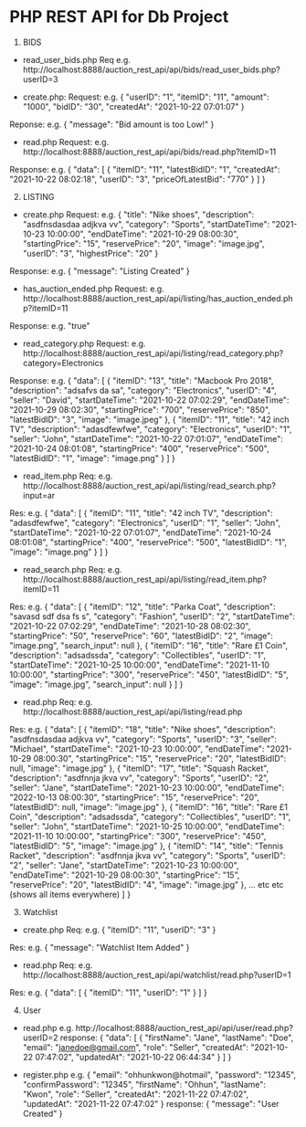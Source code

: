 # PHP REST API for Db Project

1. BIDS

- read_user_bids.php
Req e.g. http://localhost:8888/auction_rest_api/api/bids/read_user_bids.php?userID=3

- create.php:
Request: e.g.
{
    "userID": "1",
    "itemID": "11",
    "amount": "1000",
    "bidID": "30",
    "createdAt": "2021-10-22 07:01:07"
}

Reponse: e.g.
{
    "message": "Bid amount is too Low!"
}

- read.php
Request: e.g.
http://localhost:8888/auction_rest_api/api/bids/read.php?itemID=11

Response: e.g.
{
    "data": [
        {
            "itemID": "11",
            "latestBidID": "1",
            "createdAt": "2021-10-22 08:02:18",
            "userID": "3",
            "priceOfLatestBid": "770"
        }
    ]
}

2. LISTING

- create.php
Request: e.g.
{
    "title": "Nike shoes",
    "description": "asdfnsdasdaa adjkva vv",
    "category": "Sports",
    "startDateTime": "2021-10-23 10:00:00",
    "endDateTime": "2021-10-29 08:00:30",
    "startingPrice": "15",
    "reservePrice": "20",
    "image": "image.jpg",
    "userID": "3",
    "highestPrice": "20"
}

Response: e.g.
{
    "message": "Listing Created"
}

- has_auction_ended.php
Request: e.g.
http://localhost:8888/auction_rest_api/api/listing/has_auction_ended.php?itemID=11

Response: e.g.
"true"

- read_category.php
Request: e.g. 
http://localhost:8888/auction_rest_api/api/listing/read_category.php?category=Electronics

Response: e.g.
{
    "data": [
        {
            "itemID": "13",
            "title": "Macbook Pro 2018",
            "description": "adsafvs da sa",
            "category": "Electronics",
            "userID": "4",
            "seller": "David",
            "startDateTime": "2021-10-22 07:02:29",
            "endDateTime": "2021-10-29 08:02:30",
            "startingPrice": "700",
            "reservePrice": "850",
            "latestBidID": "3",
            "image": "image.jpeg"
        },
        {
            "itemID": "11",
            "title": "42 inch TV",
            "description": "adasdfewfwe",
            "category": "Electronics",
            "userID": "1",
            "seller": "John",
            "startDateTime": "2021-10-22 07:01:07",
            "endDateTime": "2021-10-24 08:01:08",
            "startingPrice": "400",
            "reservePrice": "500",
            "latestBidID": "1",
            "image": "image.png"
        }
    ]
}

- read_item.php
Req: e.g.
http://localhost:8888/auction_rest_api/api/listing/read_search.php?input=ar

Res: e.g.
{
    "data": [
        {
            "itemID": "11",
            "title": "42 inch TV",
            "description": "adasdfewfwe",
            "category": "Electronics",
            "userID": "1",
            "seller": "John",
            "startDateTime": "2021-10-22 07:01:07",
            "endDateTime": "2021-10-24 08:01:08",
            "startingPrice": "400",
            "reservePrice": "500",
            "latestBidID": "1",
            "image": "image.png"
        }
    ]
}

- read_search.php
Req: e.g.
http://localhost:8888/auction_rest_api/api/listing/read_item.php?itemID=11

Res: e.g.
{
    "data": [
        {
            "itemID": "12",
            "title": "Parka Coat",
            "description": "savasd sdf dsa fs s",
            "category": "Fashion",
            "userID": "2",
            "startDateTime": "2021-10-22 07:02:29",
            "endDateTime": "2021-10-28 08:02:30",
            "startingPrice": "50",
            "reservePrice": "60",
            "latestBidID": "2",
            "image": "image.png",
            "search_input": null
        },
        {
            "itemID": "16",
            "title": "Rare £1 Coin",
            "description": "adsadssda",
            "category": "Collectibles",
            "userID": "1",
            "startDateTime": "2021-10-25 10:00:00",
            "endDateTime": "2021-11-10 10:00:00",
            "startingPrice": "300",
            "reservePrice": "450",
            "latestBidID": "5",
            "image": "image.jpg",
            "search_input": null
        }
    ]
}

- read.php
Req: e.g.
http://localhost:8888/auction_rest_api/api/listing/read.php

Res: e.g.
{
    "data": [
        {
            "itemID": "18",
            "title": "Nike shoes",
            "description": "asdfnsdasdaa adjkva vv",
            "category": "Sports",
            "userID": "3",
            "seller": "Michael",
            "startDateTime": "2021-10-23 10:00:00",
            "endDateTime": "2021-10-29 08:00:30",
            "startingPrice": "15",
            "reservePrice": "20",
            "latestBidID": null,
            "image": "image.jpg"
        },
        {
            "itemID": "17",
            "title": "Squash Racket",
            "description": "asdfnnja jkva vv",
            "category": "Sports",
            "userID": "2",
            "seller": "Jane",
            "startDateTime": "2021-10-23 10:00:00",
            "endDateTime": "2022-10-13 08:00:30",
            "startingPrice": "15",
            "reservePrice": "20",
            "latestBidID": null,
            "image": "image.jpg"
        },
        {
            "itemID": "16",
            "title": "Rare £1 Coin",
            "description": "adsadssda",
            "category": "Collectibles",
            "userID": "1",
            "seller": "John",
            "startDateTime": "2021-10-25 10:00:00",
            "endDateTime": "2021-11-10 10:00:00",
            "startingPrice": "300",
            "reservePrice": "450",
            "latestBidID": "5",
            "image": "image.jpg"
        },
        {
            "itemID": "14",
            "title": "Tennis Racket",
            "description": "asdfnnja jkva vv",
            "category": "Sports",
            "userID": "2",
            "seller": "Jane",
            "startDateTime": "2021-10-23 10:00:00",
            "endDateTime": "2021-10-29 08:00:30",
            "startingPrice": "15",
            "reservePrice": "20",
            "latestBidID": "4",
            "image": "image.jpg"
        }, 
        ... etc etc (shows all items everywhere)
    ]
}

3. Watchlist

- create.php
Req: e.g.
{
    "itemID": "11",
    "userID": "3"
}

Res: e.g.
{
    "message": "Watchlist Item Added"
}

- read.php
Req: e.g.
http://localhost:8888/auction_rest_api/api/watchlist/read.php?userID=1

Res: e.g.
{
    "data": [
        {
            "itemID": "11",
            "userID": "1"
        }
    ]
}

4. User

- read.php
e.g. http://localhost:8888/auction_rest_api/api/user/read.php?userID=2
response: {
    "data": [
        {
            "firstName": "Jane",
            "lastName": "Doe",
            "email": "janedoe@gmail.com",
            "role": "Seller",
            "createdAt": "2021-10-22 07:47:02",
            "updatedAt": "2021-10-22 06:44:34"
        }
    ]
}

- register.php
e.g. {
    "email": "ohhunkwon@hotmail",
    "password": "12345",
    "confirmPassword": "12345",
    "firstName": "Ohhun",
    "lastName": "Kwon",
    "role": "Seller",
    "createdAt": "2021-11-22 07:47:02",
    "updatedAt": "2021-11-22 07:47:02"
}
response: {
    "message": "User Created"
}